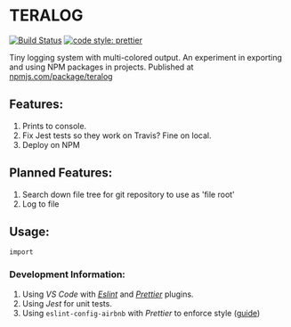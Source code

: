 # TERALOG

[![Build Status](https://travis-ci.com/RyanFleck/teralog.svg?branch=master)](https://travis-ci.com/RyanFleck/teralog)
[![code style: prettier](https://img.shields.io/badge/code_style-prettier-ff69b4.svg)](https://github.com/prettier/prettier)

Tiny logging system with multi-colored output. An experiment in exporting and using
NPM packages in projects. Published at [npmjs.com/package/teralog](https://www.npmjs.com/package/teralog)

## Features:

1. Prints to console.
1. Fix Jest tests so they work on Travis? Fine on local.
1. Deploy on NPM

## Planned Features:

1. Search down file tree for git repository to use as 'file root'
1. Log to file

## Usage:

```
import
```

### Development Information:

1. Using _VS Code_ with [_Eslint_](https://marketplace.visualstudio.com/items?itemName=dbaeumer.vscode-eslint) and [_Prettier_](https://marketplace.visualstudio.com/items?itemName=esbenp.prettier-vscode) plugins.
1. Using _Jest_ for unit tests.
1. Using `eslint-config-airbnb` with _Prettier_ to enforce style
   ([guide](https://blog.echobind.com/integrating-prettier-eslint-airbnb-style-guide-in-vscode-47f07b5d7d6a))
